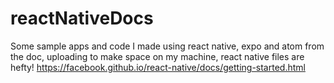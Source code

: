 # reactNativeDocs
Some sample apps and code I made using react native, expo and atom from the doc, uploading to make space on my machine, react native files are hefty!
https://facebook.github.io/react-native/docs/getting-started.html
